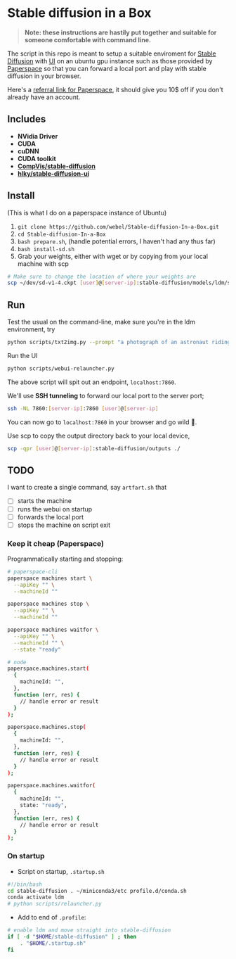 # Stable diffusion in a Box

> **Note: these instructions are hastily put together and suitable for someone comfortable with command line.**

The script in this repo is meant to setup a suitable enviroment for [Stable Diffusion](https://github.com/CompVis/stable-diffusion) with [UI](https://github.com/hlky/stable-diffusion-webui) on an ubuntu gpu instance such as those provided by [Paperspace](https://paperspace.com) so that you can forward a local port and play with stable diffusion in your browser.

Here's a [referral link for Paperspace](https://console.paperspace.com/signup?R=WF9770R), it should give you 10\$ off if you don't already have an account.

## Includes

- **NVidia Driver**
- **CUDA**
- **cuDNN**
- **CUDA toolkit**
- [**CompVis/stable-diffusion**](https://github.com/CompVis/stable-diffusion)
- [**hlky/stable-diffusion-ui**](https://github.com/hlky/stable-diffusion-webui)

## Install

(This is what I do on a paperspace instance of Ubuntu)

1. `git clone https://github.com/webel/Stable-diffusion-In-a-Box.git`
2. `cd Stable-diffusion-In-a-Box`
3. `bash prepare.sh`, (handle potential errors, I haven't had any thus far)
4. `bash install-sd.sh`
5. Grab your weights, either with wget or by copying from your local machine with scp

```sh
# Make sure to change the location of where your weights are
scp ~/dev/sd-v1-4.ckpt [user]@[server-ip]:stable-diffusion/models/ldm/stable-diffusion-v1/model.ckpt`
```

## Run

Test the usual on the command-line, make sure you're in the ldm environment, try

```sh
python scripts/txt2img.py --prompt "a photograph of an astronaut riding a horse" --plms
```

Run the UI

```sh
python scripts/webui-relauncher.py
```

The above script will spit out an endpoint, `localhost:7860`.

We'll use **SSH tunneling** to forward our local port to the server port;

```sh
ssh -NL 7860:[server-ip]:7860 [user]@[server-ip]
```

You can now go to `localhost:7860` in your browser and go wild 🎉.

Use scp to copy the output directory back to your local device,

```sh
scp -qpr [user]@[server-ip]:stable-diffusion/outputs ./
```

## TODO

I want to create a single command, say `artfart.sh` that

- [ ] starts the machine
- [ ] runs the webui on startup
- [ ] forwards the local port
- [ ] stops the machine on script exit

### Keep it cheap (Paperspace)

Programmatically starting and stopping:

```sh
# paperspace-cli
paperspace machines start \
  --apiKey "" \
  --machineId ""

paperspace machines stop \
  --apiKey "" \
  --machineId ""

paperspace machines waitfor \
  --apiKey "" \
  --machineId "" \
  --state "ready"

# node
paperspace.machines.start(
  {
    machineId: "",
  },
  function (err, res) {
    // handle error or result
  }
);

paperspace.machines.stop(
  {
    machineId: "",
  },
  function (err, res) {
    // handle error or result
  }
);

paperspace.machines.waitfor(
  {
    machineId: "",
    state: "ready",
  },
  function (err, res) {
    // handle error or result
  }
);
```

### On startup

- Script on startup, `.startup.sh`

```sh
#!/bin/bash
cd stable-diffusion . ~/miniconda3/etc profile.d/conda.sh
conda activate ldm
# python scripts/relauncher.py
```

- Add to end of `.profile`: 

```sh
# enable ldm and move straight into stable-diffusion
if [ -d "$HOME/stable-diffusion" ] ; then
    . "$HOME/.startup.sh"
fi
```

<!-- - Add script to reboot
```sh
crontab -e
@reboot . $HOME/.startup.sh
```
-->